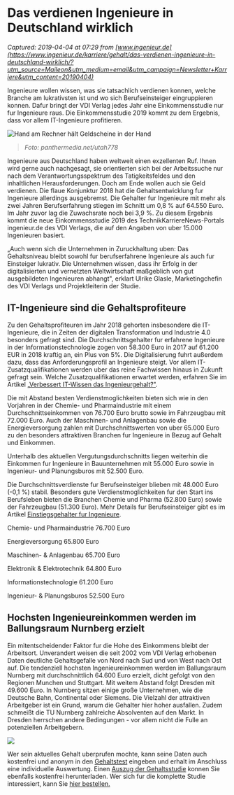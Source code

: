 # Das verdienen Ingenieure in Deutschland wirklich

_Captured: 2019-04-04 at 07:29 from [www.ingenieur.de](https://www.ingenieur.de/karriere/gehalt/das-verdienen-ingenieure-in-deutschland-wirklich/?utm_source=Maileon&utm_medium=email&utm_campaign=Newsletter+Karriere&utm_content=20190404)_

Ingenieure wollen wissen, was sie tatsachlich verdienen konnen, welche Branche am lukrativsten ist und wo sich Berufseinsteiger eingruppieren konnen. Dafur bringt der VDI Verlag jedes Jahr eine Einkommensstudie nur fur Ingenieure raus. Die Einkommensstudie 2019 kommt zu dem Ergebnis, dass vor allem IT-Ingenieure profitieren.

![Hand am Rechner hält Geldscheine in der Hand](https://www.ingenieur.de/wp-content/uploads/2014/04/panthermedia_B80935150_1000x742-e1515150140480.jpg)

> _Foto: panthermedia.net/utah778_

Ingenieure aus Deutschland haben weltweit einen exzellenten Ruf. Ihnen wird gerne auch nachgesagt, sie orientierten sich bei der Arbeitssuche nur nach dem Verantwortungsspektrum des Tatigkeitsfeldes und den inhaltlichen Herausforderungen. Doch am Ende wollen auch sie Geld verdienen. Die flaue Konjunktur 2018 hat die Gehaltsentwicklung fur Ingenieure allerdings ausgebremst. Die Gehalter fur Ingenieure mit mehr als zwei Jahren Berufserfahrung stiegen im Schnitt um 0,8 % auf 64.550 Euro. Im Jahr zuvor lag die Zuwachsrate noch bei 3,9 %. Zu diesem Ergebnis kommt die neue Einkommensstudie 2019 des TechnikKarriereNews-Portals ingenieur.de des VDI Verlags, die auf den Angaben von uber 15.000 Ingenieuren basiert.

„Auch wenn sich die Unternehmen in Zuruckhaltung uben: Das Gehaltsniveau bleibt sowohl fur berufserfahrene Ingenieure als auch fur Einsteiger lukrativ. Die Unternehmen wissen, dass ihr Erfolg in der digitalisierten und vernetzten Weltwirtschaft maßgeblich von gut ausgebildeten Ingenieuren abhangt", erklart Ulrike Glasle, Marketingchefin des VDI Verlags und Projektleiterin der Studie.

## IT-Ingenieure sind die Gehaltsprofiteure

Zu den Gehaltsprofiteuren im Jahr 2018 gehorten insbesondere die IT-Ingenieure, die in Zeiten der digitalen Transformation und Industrie 4.0 besonders gefragt sind. Die Durchschnittsgehalter fur erfahrene Ingenieure in der Informationstechnologie zogen von 58.300 Euro in 2017 auf 61.200 EUR in 2018 kraftig an, ein Plus von 5%. Die Digitalisierung fuhrt außerdem dazu, dass das Anforderungsprofil an Ingenieure steigt. Vor allem IT-Zusatzqualifikationen werden uber das reine Fachwissen hinaus in Zukunft gefragt sein. Welche Zusatzqualifikationen erwartet werden, erfahren Sie im Artikel „[Verbessert IT-Wissen das Ingenieurgehalt?"](https://www.ingenieur.de/karriere/gehalt/verbessert-it-wissen-ingenieurgehalt/).

Die mit Abstand besten Verdienstmoglichkeiten bieten sich wie in den Vorjahren in der Chemie- und Pharmaindustrie mit einem Durchschnittseinkommen von 76.700 Euro brutto sowie im Fahrzeugbau mit 72.000 Euro. Auch der Maschinen- und Anlagenbau sowie die Energieversorgung zahlen mit Durchschnittswerten von uber 65.000 Euro zu den besonders attraktiven Branchen fur Ingenieure in Bezug auf Gehalt und Einkommen.

Unterhalb des aktuellen Vergutungsdurchschnitts liegen weiterhin die Einkommen fur Ingenieure in Bauunternehmen mit 55.000 Euro sowie in Ingenieur- und Planungsburos mit 52.500 Euro.

Die Durchschnittsverdienste fur Berufseinsteiger blieben mit 48.000 Euro (-0,1 %) stabil. Besonders gute Verdienstmoglichkeiten fur den Start ins Berufsleben bieten die Branchen Chemie und Pharma (52.800 Euro) sowie der Fahrzeugbau (51.300 Euro). Mehr Details fur Berufseinsteiger gibt es im Artikel [Einstiegsgehalter fur Ingenieure](https://www.ingenieur.de/karriere/gehalt/einstiegsgehaelter-fuer-ingenieure/).

Chemie- und Pharmaindustrie
76.700 Euro

Energieversorgung
65.800 Euro

Maschinen- & Anlagenbau
65.700 Euro

Elektronik & Elektrotechnik
64.800 Euro

Informationstechnologie
61.200 Euro

Ingenieur- & Planungsburos
52.500 Euro

## Hochsten Ingenieureinkommen werden im Ballungsraum Nurnberg erzielt

Ein mitentscheidender Faktor fur die Hohe des Einkommens bleibt der Arbeitsort. Unverandert weisen die seit 2002 vom VDI Verlag erhobenen Daten deutliche Gehaltsgefalle von Nord nach Sud und von West nach Ost auf. Die tendenziell hochsten Ingenieureinkommen werden im Ballungsraum Nurnberg mit durchschnittlich 64.600 Euro erzielt, dicht gefolgt von den Regionen Munchen und Stuttgart. Mit weitem Abstand folgt Dresden mit 49.600 Euro. In Nurnberg sitzen einige große Unternehmen, wie die Deutsche Bahn, Continental oder Siemens. Die Vielzahl der attraktiven Arbeitgeber ist ein Grund, warum die Gehalter hier hoher ausfallen. Zudem schmeißt die TU Nurnberg zahlreiche Absolventen auf den Markt. In Dresden herrschen andere Bedingungen - vor allem nicht die Fulle an potenziellen Arbeitgebern.

![](https://www.ingenieur.de/wp-content/uploads/2019/03/Ingenieurgehaelter-in-Ballungsraeumen-2018--e1553789923991-520x634.jpg)

Wer sein aktuelles Gehalt uberprufen mochte, kann seine Daten auch kostenfrei und anonym in den [Gehaltstest](https://www.ingenieur.de/gehaltstest/) eingeben und erhalt im Anschluss eine individuelle Auswertung. Einen [Auszug der Gehaltsstudie](https://aktion.vdi-verlag.de/gehalt/) konnen Sie ebenfalls kostenfrei herunterladen. Wer sich fur die komplette Studie interessiert, kann Sie [hier bestellen.](https://www.ingenieur.de/gehaltsstudie/)
